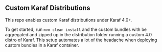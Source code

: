 ## Custom Karaf Distributions

This repo enables custom Karaf distributions under Karaf 4.0+.

To get started, run `mvn clean install` and the custom bundles with be aggregated and zipped up in the distribution folder running a custom 4.0 distro of Karaf.
This setup automates a lot of the headache when deploying custom bundles in a Karaf container.
